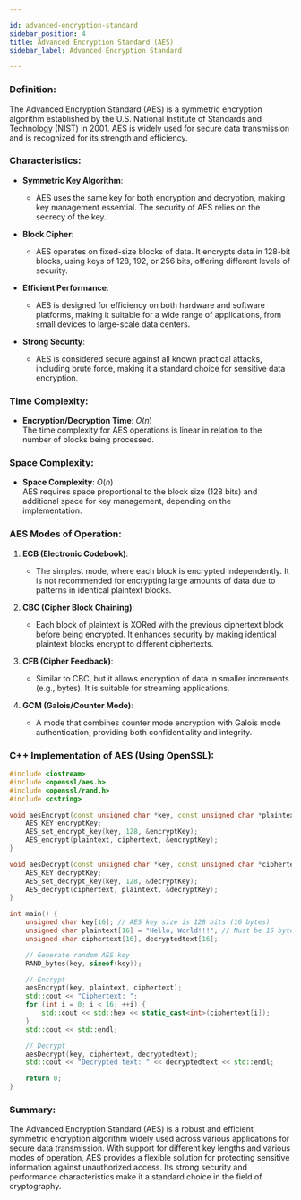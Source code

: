 ```yaml
---

id: advanced-encryption-standard  
sidebar_position: 4  
title: Advanced Encryption Standard (AES)  
sidebar_label: Advanced Encryption Standard  

---
```


### Definition:

The Advanced Encryption Standard (AES) is a symmetric encryption algorithm established by the U.S. National Institute of Standards and Technology (NIST) in 2001. AES is widely used for secure data transmission and is recognized for its strength and efficiency.

### Characteristics:

- **Symmetric Key Algorithm**:
  - AES uses the same key for both encryption and decryption, making key management essential. The security of AES relies on the secrecy of the key.

- **Block Cipher**:
  - AES operates on fixed-size blocks of data. It encrypts data in 128-bit blocks, using keys of 128, 192, or 256 bits, offering different levels of security.

- **Efficient Performance**:
  - AES is designed for efficiency on both hardware and software platforms, making it suitable for a wide range of applications, from small devices to large-scale data centers.

- **Strong Security**:
  - AES is considered secure against all known practical attacks, including brute force, making it a standard choice for sensitive data encryption.

### Time Complexity:

- **Encryption/Decryption Time**: $O(n)$  
  The time complexity for AES operations is linear in relation to the number of blocks being processed.

### Space Complexity:

- **Space Complexity**: $O(n)$  
  AES requires space proportional to the block size (128 bits) and additional space for key management, depending on the implementation.

### AES Modes of Operation:

1. **ECB (Electronic Codebook)**:
   - The simplest mode, where each block is encrypted independently. It is not recommended for encrypting large amounts of data due to patterns in identical plaintext blocks.

2. **CBC (Cipher Block Chaining)**:
   - Each block of plaintext is XORed with the previous ciphertext block before being encrypted. It enhances security by making identical plaintext blocks encrypt to different ciphertexts.

3. **CFB (Cipher Feedback)**:
   - Similar to CBC, but it allows encryption of data in smaller increments (e.g., bytes). It is suitable for streaming applications.

4. **GCM (Galois/Counter Mode)**:
   - A mode that combines counter mode encryption with Galois mode authentication, providing both confidentiality and integrity.

### C++ Implementation of AES (Using OpenSSL):

```cpp
#include <iostream>
#include <openssl/aes.h>
#include <openssl/rand.h>
#include <cstring>

void aesEncrypt(const unsigned char *key, const unsigned char *plaintext, unsigned char *ciphertext) {
    AES_KEY encryptKey;
    AES_set_encrypt_key(key, 128, &encryptKey);
    AES_encrypt(plaintext, ciphertext, &encryptKey);
}

void aesDecrypt(const unsigned char *key, const unsigned char *ciphertext, unsigned char *plaintext) {
    AES_KEY decryptKey;
    AES_set_decrypt_key(key, 128, &decryptKey);
    AES_decrypt(ciphertext, plaintext, &decryptKey);
}

int main() {
    unsigned char key[16]; // AES key size is 128 bits (16 bytes)
    unsigned char plaintext[16] = "Hello, World!!!"; // Must be 16 bytes for AES
    unsigned char ciphertext[16], decryptedtext[16];

    // Generate random AES key
    RAND_bytes(key, sizeof(key));

    // Encrypt
    aesEncrypt(key, plaintext, ciphertext);
    std::cout << "Ciphertext: ";
    for (int i = 0; i < 16; ++i) {
        std::cout << std::hex << static_cast<int>(ciphertext[i]);
    }
    std::cout << std::endl;

    // Decrypt
    aesDecrypt(key, ciphertext, decryptedtext);
    std::cout << "Decrypted text: " << decryptedtext << std::endl;

    return 0;
}
```

### Summary:

The Advanced Encryption Standard (AES) is a robust and efficient symmetric encryption algorithm widely used across various applications for secure data transmission. With support for different key lengths and various modes of operation, AES provides a flexible solution for protecting sensitive information against unauthorized access. Its strong security and performance characteristics make it a standard choice in the field of cryptography.
